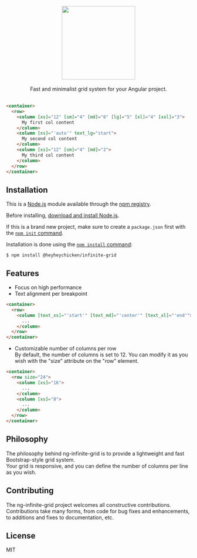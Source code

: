 <div align="center">
  
<img width="200" src="https://raw.githubusercontent.com/HeyHeyChicken/ng-infinite-grid/main/projects/infinite-grid/logo.png" />
<br/>
<br/>
Fast and minimalist grid system for your Angular project.
</div>
<br/>

```html
<container>
  <row>
    <column [xs]="12" [sm]="4" [md]="6" [lg]="5" [xl]="4" [xxl]="3">
      My first col content
    </column>
    <column [xs]="'auto'" text_lg="start">
      My second col content
    </column>
    <column [xs]="12" [sm]="4" [md]="2">
      My third col content
    </column>
  </row>
</container>
```

## Installation

This is a [Node.js](https://nodejs.org/en/) module available through the
[npm registry](https://www.npmjs.com/).

Before installing, [download and install Node.js](https://nodejs.org/en/download/).

If this is a brand new project, make sure to create a `package.json` first with
the [`npm init` command](https://docs.npmjs.com/creating-a-package-json-file).

Installation is done using the
[`npm install` command](https://docs.npmjs.com/getting-started/installing-npm-packages-locally):

```console
$ npm install @heyheychicken/infinite-grid
```

## Features

* Focus on high performance
* Text alignment per breakpoint<br/>
```html
<container>
  <row>
    <column [text_xs]="'start'" [text_md]="'center'" [text_xl]="'end'">
      ...
    </column>
  </row>
</container>
```
* Customizable number of columns per row<br/>
  By default, the number of columns is set to 12. You can modify it as you wish with the "size" attribute on the "row" element.
```html
<container>
  <row size="24">
    <column [xs]="16">
      ...
    </column>
    <column [xs]="8">
      ...
    </column>
  </row>
</container>
```

## Philosophy

The philosophy behind ng-infinite-grid is to provide a lightweight and fast Bootstrap-style grid system.<br/>
Your grid is responsive, and you can define the number of columns per line as you wish.

## Contributing

The ng-infinite-grid project welcomes all constructive contributions. Contributions take many forms,
from code for bug fixes and enhancements, to additions and fixes to documentation, etc.

## License

MIT
